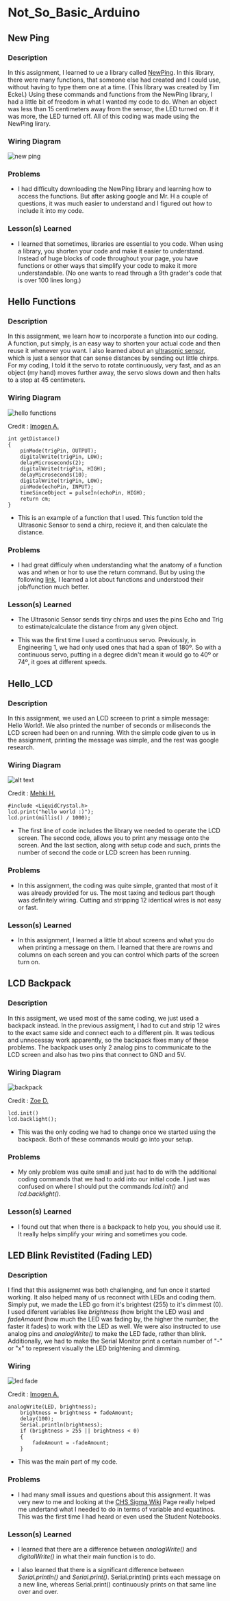 # Not_So_Basic_Arduino

## New Ping
### Description
In this assignment, I learned to ue a library called [NewPing](https://playground.arduino.cc/Code/NewPing/). In this library, there were many functions, that someone else had created and I could use, without having to type them one at a time. (This library was created by Tim Eckel.) Using these commands and functions from the NewPing library, I had a little bit of freedom in what I wanted my code to do. When an object was less than 15 centimeters away from the sensor, the LED turned on. If it was more, the LED turned off. All of this coding was made using the NewPing lirary.

### Wiring Diagram
![new ping]()

### Problems
- I had difficulty downloading the NewPing library and learning how to access the functions. But after asking google and Mr. H a couple of questions, it was much easier to understand and I figured out how to include it into my code.

### Lesson(s) Learned
- I learned that sometimes, libraries are essential to you code. When using a library, you shorten your code and make it easier to understand. Instead of huge blocks of code throughout your page, you have functions or other ways that simplify your code to make it more understandable. (No one wants to read through a 9th grader's code that is over 100 lines long.)

## Hello Functions
### Description
In this assignment, we learn how to incorporate a function into our coding. A function, put simply, is an easy way to shorten your actual code and then reuse it whenever you want. I also learned about an [ultrasonic sensor](https://howtomechatronics.com/tutorials/arduino/ultrasonic-sensor-hc-sr04/), which is just a sensor that can sense distances by sending out little chirps. For my coding, I told it the servo to rotate continuously, very fast, and as an object (my hand) moves further away, the servo slows down and then halts to a stop at 45 centimeters.

### Wiring Diagram
![hello functions](http://wiki.chssigma.com/images/thumb/5/50/Ultrasonic_Sensor_with_Servo.PNG/600px-Ultrasonic_Sensor_with_Servo.PNG)

Credit : [Imogen A.](http://wiki.chssigma.com/index.php?title=Imogen%27s_Engineering_2_Notebook#Hello_Functions) 

```
int getDistance()
{
	pinMode(trigPin, OUTPUT);
	digitalWrite(trigPin, LOW);
	delayMicroseconds(2);
	digitalWrite(trigPin, HIGH);
	delayMicroseconds(10);
	digitalWrite(trigPin, LOW);
	pinMode(echoPin, INPUT);
	timeSinceObject = pulseIn(echoPin, HIGH);
	return cm;
}
```

- This is an example of a function that I used. This function told the Ultrasonic Sensor to send a chirp, recieve it, and then calculate the distance.

### Problems
- I had great difficuly when understanding what the anatomy of a function was and when or hor to use the return command. But by using the following [link](https://www.arduino.cc/en/Reference/FunctionDeclaration), I learned a lot about functions and understood their job/function much better.

### Lesson(s) Learned
- The Ultrasonic Sensor sends tiny chirps and uses the pins Echo and Trig to estimate/calculate the distance from any given object. 

- This was the first time I used a continuous servo. Previously, in Engineering 1, we had only used ones that had a span of 180º. So with a continuous servo, putting in a degree didn't mean it would go to 40º or 74º, it goes at different speeds.

## Hello_LCD
### Description
In this assignment, we used an LCD screeen to print a simple message: Hello World!. We also printed the number of seconds or miliseconds the LCD screen had been on and running. With the simple code given to us in the assignment, printing the message was simple, and the rest was google research.

### Wiring Diagram
![alt text](https://raw.githubusercontent.com/adent11/Intermediate-Arduino/master/FritzingDiagrams/Hello_LCDScreenshot.PNG)

Credit : [Mehki H.](https://github.com/mhernan80/Engineering_2.1)

```
#include <LiquidCrystal.h>
lcd.print("hello world :)"); 
lcd.print(millis() / 1000);
```
- The first line of code includes the library we needed to operate the LCD screen. The second code, allows you to print any message onto the screen. And the last section, along with setup code and such, prints the number of second the code or LCD screen has been running.

### Problems
- In this assignment, the coding was quite simple, granted that most of it was already provided for us. The most taxing and tedious part though was definitely wiring. Cutting and stripping 12 identical wires is not easy or fast.
 
### Lesson(s) Learned
- In this assignment, I learned a little bt about screens and what you do when printing a message on them. I learned that there are rowns and columns on each screen and you can control which parts of the screen turn on. 

## LCD Backpack
### Description
In this assigment, we used most of the same coding, we just used a backpack instead. In the previous assigment, I had to cut and strip 12 wires to the exact same side and connect each to a different pin. It was tedious and unnecessay work apparently, so the backpack fixes many of these problems. The backpack uses only 2 analog pins to communicate to the LCD screen and also has two pins that connect to GND and 5V.

### Wiring Diagram
![backpack](http://wiki.chssigma.com/images/thumb/1/16/Lcd_backpack.png/600px-Lcd_backpack.png)

Credit : [Zoe D.](http://wiki.chssigma.com/index.php?title=Zoe%27s_Engineering_Notebook#LCD_Backpack)

```
lcd.init()
lcd.backlight();
```
- This was the only coding we had to change once we started using the backpack. Both of these commands would go into your setup.

### Problems
- My only problem was quite small and just had to do with the additional coding commands that we had to add into our initial code. I just was confused on where I should put the commands *lcd.init()* and *lcd.backlight()*.

### Lesson(s) Learned
- I found out that when there is a backpack to help you, you should use it. It really helps simplify your wiring and sometimes you code.

## LED Blink Revistited (Fading LED) 
### Description
I find that this assignemnt was both challenging, and fun once it started working. It also helped many of us reconnect with LEDs and coding them. Simply put, we made the LED go from it's brightest (255) to it's dimmest (0). I used diferent variables like *brightness* (how bright the LED was) and *fadeAmount* (how much the LED was fading by, the higher the number, the faster it fades) to work with the LED as well. We were also instructed to use analog pins and *analogWrite()* to make the LED fade, rather than blink. Additionally, we had to make the Serial Monitor print a certain number of "-" or "x" to represent visually the LED brightening and  dimming. 

### Wiring
![led fade](http://wiki.chssigma.com/images/e/e8/Fritzing_LED_fade.PNG)

Credit : [Imogen A.](http://wiki.chssigma.com/index.php?title=Imogen%27s_Engineering_2_Notebook#LED_Blink_Revisited_and_Hello_Serial_Monitor)

```
analogWrite(LED, brightness);
	brightness = brightness + fadeAmount;
	delay(100);
	Serial.println(brightness);
	if (brightness > 255 || brightness < 0)
	{
		fadeAmount = -fadeAmount;
	}
```
- This was the main part of my code. 

### Problems
- I had many small issues and questions about this assignment. It was very new to me and looking at the [CHS Sigma Wiki](http://wiki.chssigma.com/index.php?title=Engineering_2_Student_Pages) Page really helped me undertand what I needed to do in terms of variable and equatinos. This was the first time I had heard or even used the Student Notebooks. 

### Lesson(s) Learned
- I learned that there are a difference between *analogWrite()* and *digitalWrite()* in what their main function is to do.

- I also learned that there is a significant difference between *Serial.println()* and *Serial.print()*. Serial.println() prints each message on a new line, whereas Serial.print() continuously prints on that same line over and over.
